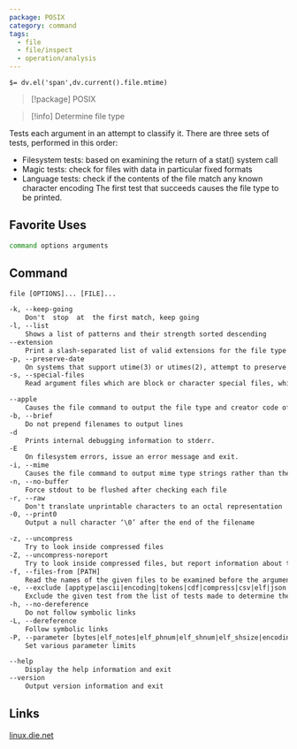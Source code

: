 ```yaml
---
package: POSIX
category: command
tags:
  - file
  - file/inspect
  - operation/analysis
---
```


`$= dv.el('span',dv.current().file.mtime)`
> [!package] POSIX

> [!info] Determine file type

Tests each argument in an attempt to classify it. There are three sets of tests, performed in this order:
- Filesystem tests: based on examining the return of a stat() system call
- Magic tests: check for files with data in particular fixed formats
- Language tests: check if the contents of the file match any known character encoding
The first test that succeeds causes the file type to be printed.

## Favorite Uses
```sh
command options arguments
```

## Command
```txt
file [OPTIONS]... [FILE]...

-k, --keep-going
	Don't  stop  at  the first match, keep going
-l, --list
	Shows a list of patterns and their strength sorted descending
--extension
	Print a slash-separated list of valid extensions for the file type found
-p, --preserve-date
	On systems that support utime(3) or utimes(2), attempt to preserve the access time of files analyzed, to pretend that file never read them
-s, --special-files
	Read argument files which are block or character special files, which may have peculiar consequences

--apple
	Causes the file command to output the file type and creator code of files that have the apple-style output defined
-b, --brief
	Do not prepend filenames to output lines
-d
	Prints internal debugging information to stderr.
-E
	On filesystem errors, issue an error message and exit.
-i, --mime
	Causes the file command to output mime type strings rather than the more traditional human readable ones
-n, --no-buffer
	Force stdout to be flushed after checking each file
-r, --raw
	Don't translate unprintable characters to an octal representation
-0, --print0
	Output a null character ‘\0’ after the end of the filename

-z, --uncompress
	Try to look inside compressed files
-Z, --uncompress-noreport
	Try to look inside compressed files, but report information about the contents only not the compression
-f, --files-from [PATH]
	Read the names of the given files to be examined before the argument list
-e, --exclude [apptype|ascii|encoding|tokens|cdf|compress|csv|elf|json|soft|simh|tar|text]
	Exclude the given test from the list of tests made to determine the file type
-h, --no-dereference
	Do not follow symbolic links 
-L, --dereference
	Follow symbolic links
-P, --parameter [bytes|elf_notes|elf_phnum|elf_shnum|elf_shsize|encoding|indir|name|regex]=[VALUE]
	Set various parameter limits

--help
	Display the help information and exit 
--version
	Output version information and exit
```

## Links
[linux.die.net](https://linux.die.net/man/1/file)
